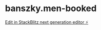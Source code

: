 # banszky.men-booked

[Edit in StackBlitz next generation editor ⚡️](https://stackblitz.com/~/github.com/sbanszky/banszky.men-booked)